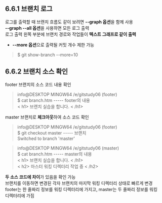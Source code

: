 ## 6.6.1 브랜치 로그
로그를 출력할 때 브랜치 흐름도 같이 보려면 **--graph 옵션**을 함께 사용 <br>
**--graph --all 옵션**을 사용하면 모든 로그 출력 <br>
로그 출력 왼쪽 부분에 브랜치 경로와 작업들이 **텍스트 그래프로 같이 출력**
+ **--more 옵션**으로 출력될 커밋 개수 제한 가능
> $ git show-branch --more=10


## 6.6.2 브랜치 소스 확인

footer 브랜치의 소스 코드 내용 확인

> info@DESKTOP MINGW64 /e/gitstudy06 (footer) <br>
> $ cat branch.htm ----- footer의 내용 <br>
> < h1> 브랜치 실습을 합니다. < /h1>

master 브랜치로 **체크아웃**하여 소스 코드 확인

> info@DESKTOP MINGW64 /e/gitstudy06 (footer) <br>
> $ git checkout master ----- 브랜치  <br>
> Switched to branch 'master'

> info@DESKTOP MINGW64 /e/gitstudy06 (master) <br>
> $ cat branch.htm ----- master의 내용 <br>
> < h1> 브랜치 실습을 합니다. < /h1> <br>
> < h2> 마스터 워킹 디렉터리 작업 중 < /h2>

**두 소스 코드에 차이**가 있음을 확인 가능 <br>
브랜치를 이동하면 변경된 각자 브랜치의 마지막 워킹 디렉터리 상태로 빠르게 변경 <br>
footer는 한 줄짜리 정보를 워킹 디렉터리에 가지고, master는 두 줄짜리 정보를 워킹 디렉터리에 가짐
